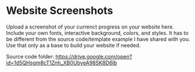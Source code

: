 # Website Screenshots

Upload a screenshot of your currenct progress on your website here. Include your own fonts, interactive background, colors, and styles. It has to be different from the source code/template example I have shared with you. Use that only as a base to build your website if needed. <br>

Source code folder: https://drive.google.com/open?id=1d5QHsgm8cT1Znh_XB0UbyeA98SK8D6lb
